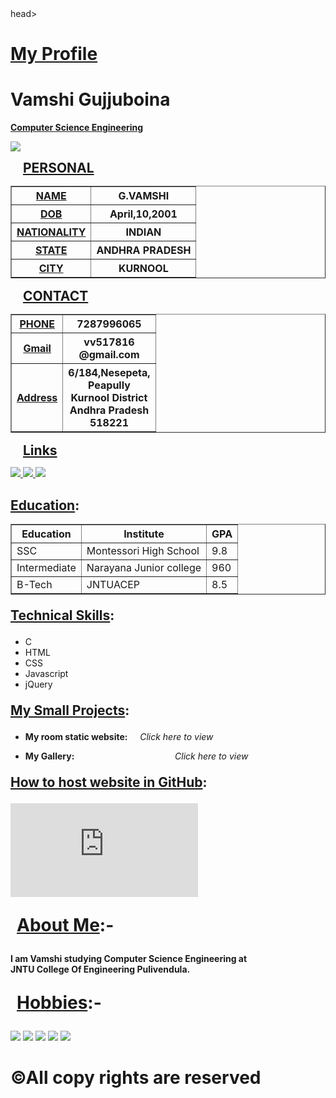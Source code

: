 <!doctype html>
<html>
 head> 
  <link rel="stylesheet" type="text/css" href="style.css">
 
</head> 
 <body> 
  <div id="head"> 
   <h1 style="text-decoration: underline;">My Profile</h1> 
   <h1>Vamshi Gujjuboina</h1> 
   <div id="c"> 
    <p><b><u>Computer Science Engineering</u></b></p> 
   </div> 
  </div> 
  <div id="img"> 
   <img id="mypic" src="temp.jpg"> 
   <p><b style="margin-left:20px;font-size:150%;"><u>PERSONAL</u></b></p> 
   <table border="1" cellpadding="10px"> 
    <tbody> 
     <tr> 
      <th><u>NAME</u></th> 
      <th>G.VAMSHI</th> 
     </tr> 
     <tr> 
      <th><u>DOB</u></th> 
      <th>April,10,2001</th> 
     </tr> 
     <tr> 
      <th><u>NATIONALITY</u></th> 
      <th>INDIAN</th> 
     </tr> 
     <tr> 
      <th><u>STATE</u></th> 
      <th>ANDHRA PRADESH</th> 
     </tr> 
     <tr> 
      <th><u>CITY</u></th> 
      <th>KURNOOL</th> 
     </tr> 
    </tbody> 
   </table> 
   <p><b style="margin-left:20px;font-size:150%;"><u>CONTACT</u></b></p> 
   <table border="1" cellpadding="10px"> 
    <tbody> 
     <tr> 
      <th><u>PHONE</u></th> 
      <th>7287996065</th> 
     </tr> 
     <tr> 
      <th><u>Gmail</u></th> 
      <th>vv517816<br>@gmail.com</th> 
     </tr> 
     <tr> 
      <th><u>Address</u></th> 
      <th>6/184,Nesepeta,<br>Peapully<br>Kurnool District<br>Andhra Pradesh<br>518221</th> 
     </tr> 
    </tbody> 
   </table> 
   <p><b style="margin-left:20px;font-size:150%;"><u>Links</u></b></p> 
   <a href="https://www.facebook.com/vamshi.gujjuboina"><img id="ficon" src="facebook.png"> </a> 
   <a href="https://github.com/vickyg7113"><img id="gicon" src="github.png"> </a> 
   <a href="https://gmail.com"><img id="gmicon" src="gmail.png"> </a> 
  </div> 
  <div id="tablea"> 
   <h2><u>Education</u>:</h2> 
   <table class="etable" border="1" cellpadding="20px"> 
    <tbody> 
     <tr> 
      <th>Education</th> 
      <th>Institute</th> 
      <th>GPA</th> 
     </tr> 
     <tr> 
      <td>SSC</td> 
      <td>Montessori High School</td> 
      <td>9.8</td> 
     </tr> 
     <tr> 
      <td>Intermediate</td> 
      <td>Narayana Junior college</td> 
      <td>960</td> 
     </tr> 
     <tr> 
      <td>B-Tech</td> 
      <td>JNTUACEP</td> 
      <td>8.5</td> 
     </tr> 
    </tbody> 
   </table> 
   <p style="font-size:150%"><b><u>Technical Skills</u>:</b></p> 
   <ul> 
    <li>C</li> 
    <li>HTML</li> 
    <li>CSS</li> 
    <li>Javascript</li> 
    <li>jQuery</li> 
   </ul> 
   <p style="font-size:150%"><b><u>My Small Projects</u>:</b></p> 
   <ul> 
    <li> <p id="text"><b>My room static website:</b> &nbsp&nbsp&nbsp
    <i>Click here to view</i> </p> </li> 
    <li> <p id="text"><b>My Gallery:</b> &nbsp&nbsp&nbsp<i style="padding-left:145px">Click here to view</i> </p> </li> 
   </ul> 
   <p style="font-size:150%"><b><u>How to host website in GitHub</u>:</b></p> 
   <iframe width="300px" height="150px" src="https://www.youtube.com/embed/BA_c3bGQXlQ" frameborder="0" allow="accelerometer; autoplay; encrypted-media; gyroscope;" allowfullscreen></iframe> 
  </div> 
  <p style="font-size:200%;margin-left:10px;"><b><u>About Me</u>:-</b></p> 
  <p id="about"><b>I am Vamshi studying Computer Science Engineering at <br> JNTU College Of Engineering Pulivendula.<br></b></p> 
  <div> 
   <p style="font-size:200%;margin-left:10px;"><b><u>Hobbies</u>:-</b></p> 
   <img id="hobby" src="football.png"> 
   <img id="hobby" src="music.jpeg"> 
   <img id="hobby" src="movies.jpeg"> 
   <img id="hobby" src="drawing.jpeg"> 
   <img id="hobby" src="book.jpeg"> 
  </div> 
  <div id="footer"> 
   <h1>©All copy rights are reserved</h1> 
  </div> 
 </body>
</html>
